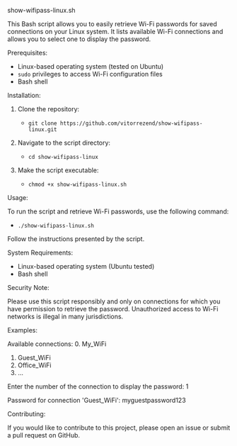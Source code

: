 show-wifipass-linux.sh

This Bash script allows you to easily retrieve Wi-Fi passwords for saved connections on your Linux system. It lists available Wi-Fi connections and allows you to select one to display the password.

Prerequisites:

- Linux-based operating system (tested on Ubuntu)
- `sudo` privileges to access Wi-Fi configuration files
- Bash shell

Installation:

1. Clone the repository:
   - `git clone https://github.com/vitorrezend/show-wifipass-linux.git`

2. Navigate to the script directory:
   - `cd show-wifipass-linux`

3. Make the script executable:
   - `chmod +x show-wifipass-linux.sh`

Usage:

To run the script and retrieve Wi-Fi passwords, use the following command:
- `./show-wifipass-linux.sh`

Follow the instructions presented by the script.

System Requirements:

- Linux-based operating system (Ubuntu tested)
- Bash shell

Security Note:

Please use this script responsibly and only on connections for which you have permission to retrieve the password. Unauthorized access to Wi-Fi networks is illegal in many jurisdictions.

Examples:

Available connections:
0. My_WiFi
1. Guest_WiFi
2. Office_WiFi
3. ...

Enter the number of the connection to display the password: 1

Password for connection 'Guest_WiFi': myguestpassword123

Contributing:

If you would like to contribute to this project, please open an issue or submit a pull request on GitHub.
